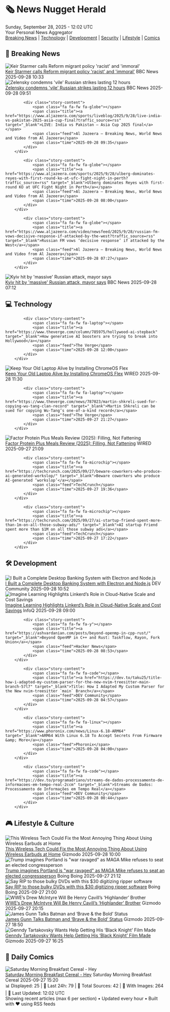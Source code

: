 <!-- Processing 54 RSS feeds at 2025-09-28 12:02:30 UTC -->
<!-- Processing: Saturday Morning Breakfast Cereal -->
<!-- Processing: Penny Arcade -->
<!-- Processing: Poorly Drawn Lines -->
<!-- Processing: Dilbert -->
<!-- Processing: Dinosaur Comics -->
<!-- Processing: CNN Top Stories -->
<!-- Processing: BBC World News -->
<!-- Processing: BBC Breaking News -->
<!-- Processing: CBC News -->
<!-- Error processing https://rss.cbc.ca/lineup/topstories.xml: The read operation timed out -->
<!-- Processing: Reuters Top News -->
<!-- Processing: Associated Press Breaking -->
<!-- Processing: ABC News Breaking -->
<!-- Processing: NBC News Breaking -->
<!-- Processing: Sky News World -->
<!-- Processing: TechCrunch -->
<!-- Processing: The Verge -->
<!-- Processing: O'Reilly Radar -->
<!-- Processing: WIRED -->
<!-- Processing: Lobsters Python -->
<!-- Processing: Hacker News -->
<!-- Processing: StackOverflow Blog -->
<!-- Processing: GitLab Blog -->
<!-- Processing: InfoQ -->
<!-- Processing: DZone -->
<!-- Processing: Coding Horror -->
<!-- Processing: The Pragmatic Engineer -->
<!-- Processing: Boing Boing -->
<!-- Processing: Krebs on Security -->
<!-- Generated 3 new posts out of 28 feeds processed -->
<div class="newspaper-header">
    <h1 class="newspaper-title">🗞️ News Nugget Herald</h1>
    <div class="newspaper-date">Sunday, September 28, 2025 - 12:02 UTC</div>
    <div class="newspaper-subtitle">Your Personal News Aggregator</div>
</div>

<div class="newspaper-nav">
    <a href="#breaking">Breaking News</a> |
    <a href="#tech">Technology</a> |
    <a href="#dev">Development</a> |
    <a href="#security">Security</a> |
    <a href="#lifestyle">Lifestyle</a> |
    <a href="#webcomics">Comics</a>
</div>

<div class="news-section breaking-news" id="breaking">
<h2 class="section-header">🚨 Breaking News</h2>
<div class="stories-container">
<div class="story">
            <img src="https://ichef.bbci.co.uk/ace/standard/240/cpsprodpb/33b7/live/6b8815d0-9c51-11f0-92db-77261a15b9d2.png" alt="Keir Starmer calls Reform migrant policy &#x27;racist&#x27; and &#x27;immoral&#x27;" class="story-image" loading="lazy" onerror="this.style.display='none'">
            <div class="story-content">
                <span class="fa fa-fw fa-flag"></span>
                <span class="title"><a href="https://www.bbc.com/news/articles/cj6xdw1dg4zo?at_medium=RSS&at_campaign=rss" target="_blank">Keir Starmer calls Reform migrant policy &#x27;racist&#x27; and &#x27;immoral&#x27;</a></span>
                <span class="feed">BBC News</span>
                <span class="time">2025-09-28 10:33</span>
            </div>
        </div>
<div class="story">
            <img src="https://ichef.bbci.co.uk/ace/standard/240/cpsprodpb/7e0c/live/0796d830-9c48-11f0-b741-177e3e2c2fc7.jpg" alt="Zelensky condemns &#x27;vile&#x27; Russian strikes lasting 12 hours" class="story-image" loading="lazy" onerror="this.style.display='none'">
            <div class="story-content">
                <span class="fa fa-fw fa-earth-americas"></span>
                <span class="title"><a href="https://www.bbc.com/news/articles/c75qeqr5905o?at_medium=RSS&at_campaign=rss" target="_blank">Zelensky condemns &#x27;vile&#x27; Russian strikes lasting 12 hours</a></span>
                <span class="feed">BBC News</span>
                <span class="time">2025-09-28 09:51</span>
            </div>
        </div>
<div class="story">
            
            <div class="story-content">
                <span class="fa fa-fw fa-globe"></span>
                <span class="title"><a href="https://www.aljazeera.com/sports/liveblog/2025/9/28/live-india-vs-pakistan-2025-asia-cup-final?traffic_source=rss" target="_blank">LIVE: India vs Pakistan – Asia Cup 2025 final</a></span>
                <span class="feed">Al Jazeera – Breaking News, World News and Video from Al Jazeera</span>
                <span class="time">2025-09-28 09:35</span>
            </div>
        </div>
<div class="story">
            
            <div class="story-content">
                <span class="fa fa-fw fa-globe"></span>
                <span class="title"><a href="https://www.aljazeera.com/sports/2025/9/28/ulberg-dominates-reyes-with-first-round-ko-at-ufc-fight-night-in-perth?traffic_source=rss" target="_blank">Ulberg dominates Reyes with first-round KO at UFC Fight Night in Perth</a></span>
                <span class="feed">Al Jazeera – Breaking News, World News and Video from Al Jazeera</span>
                <span class="time">2025-09-28 08:00</span>
            </div>
        </div>
<div class="story">
            
            <div class="story-content">
                <span class="fa fa-fw fa-globe"></span>
                <span class="title"><a href="https://www.aljazeera.com/video/newsfeed/2025/9/28/russian-fm-vows-decisive-response-if-attacked-by-the-west?traffic_source=rss" target="_blank">Russian FM vows ‘decisive response’ if attacked by the West</a></span>
                <span class="feed">Al Jazeera – Breaking News, World News and Video from Al Jazeera</span>
                <span class="time">2025-09-28 07:27</span>
            </div>
        </div>
<div class="story">
            <img src="https://ichef.bbci.co.uk/ace/standard/240/cpsprodpb/4f2c/live/f7147c40-9c35-11f0-92db-77261a15b9d2.jpg" alt="Kyiv hit by &#x27;massive&#x27; Russian attack, mayor says" class="story-image" loading="lazy" onerror="this.style.display='none'">
            <div class="story-content">
                <span class="fa fa-fw fa-earth-americas"></span>
                <span class="title"><a href="https://www.bbc.com/news/articles/c75qeqr5905o?at_medium=RSS&at_campaign=rss" target="_blank">Kyiv hit by &#x27;massive&#x27; Russian attack, mayor says</a></span>
                <span class="feed">BBC News</span>
                <span class="time">2025-09-28 07:12</span>
            </div>
        </div>
</div>
</div>
<div class="news-section tech-news" id="tech">
<h2 class="section-header">💻 Technology</h2>
<div class="stories-container">
<div class="story">
            
            <div class="story-content">
                <span class="fa fa-fw fa-laptop"></span>
                <span class="title"><a href="https://www.theverge.com/column/785975/hollywood-ai-stepback" target="_blank">How generative AI boosters are trying to break into Hollywood</a></span>
                <span class="feed">The Verge</span>
                <span class="time">2025-09-28 12:00</span>
            </div>
        </div>
<div class="story">
            <img src="https://media.wired.com/photos/68d6cfd64e729ea8b5308ebc/master/pass/chrome-old-laptop-gear-1201955459.jpg" alt="Keep Your Old Laptop Alive by Installing ChromeOS Flex" class="story-image" loading="lazy" onerror="this.style.display='none'">
            <div class="story-content">
                <span class="fa fa-fw fa-bolt"></span>
                <span class="title"><a href="https://www.wired.com/story/how-to-install-chromeos-flex/" target="_blank">Keep Your Old Laptop Alive by Installing ChromeOS Flex</a></span>
                <span class="feed">WIRED</span>
                <span class="time">2025-09-28 11:30</span>
            </div>
        </div>
<div class="story">
            
            <div class="story-content">
                <span class="fa fa-fw fa-laptop"></span>
                <span class="title"><a href="https://www.theverge.com/news/787023/martin-shkreli-sued-for-copying-wu-tang-clan-record" target="_blank">Martin Shkreli can be sued for copying Wu-Tang’s one-of-a-kind record</a></span>
                <span class="feed">The Verge</span>
                <span class="time">2025-09-27 21:27</span>
            </div>
        </div>
<div class="story">
            <img src="https://media.wired.com/photos/68d76c84151542fbb845dd00/master/pass/Review-%20Factor%20Protein%20Plus%20Meals.png" alt="Factor Protein Plus Meals Review (2025): Filling, Not Fattening" class="story-image" loading="lazy" onerror="this.style.display='none'">
            <div class="story-content">
                <span class="fa fa-fw fa-bolt"></span>
                <span class="title"><a href="https://www.wired.com/review/factor-high-protein-meal-delivery/" target="_blank">Factor Protein Plus Meals Review (2025): Filling, Not Fattening</a></span>
                <span class="feed">WIRED</span>
                <span class="time">2025-09-27 21:09</span>
            </div>
        </div>
<div class="story">
            
            <div class="story-content">
                <span class="fa fa-fw fa-microchip"></span>
                <span class="title"><a href="https://techcrunch.com/2025/09/27/beware-coworkers-who-produce-ai-generated-workslop/" target="_blank">Beware coworkers who produce AI-generated ‘workslop’</a></span>
                <span class="feed">TechCrunch</span>
                <span class="time">2025-09-27 19:36</span>
            </div>
        </div>
<div class="story">
            
            <div class="story-content">
                <span class="fa fa-fw fa-microchip"></span>
                <span class="title"><a href="https://techcrunch.com/2025/09/27/ai-startup-friend-spent-more-than-1m-on-all-those-subway-ads/" target="_blank">AI startup Friend spent more than $1M on all those subway ads</a></span>
                <span class="feed">TechCrunch</span>
                <span class="time">2025-09-27 17:22</span>
            </div>
        </div>
</div>
</div>
<div class="news-section dev-news" id="dev">
<h2 class="section-header">🛠️ Development</h2>
<div class="stories-container">
<div class="story">
            <img src="https://media2.dev.to/dynamic/image/width=800%2Cheight=%2Cfit=scale-down%2Cgravity=auto%2Cformat=auto/https%3A%2F%2Fdev-to-uploads.s3.amazonaws.com%2Fuploads%2Farticles%2Fjtol3wny74lnfp4prgq1.png" alt="I Built a Complete Desktop Banking System with Electron and Node.js" class="story-image" loading="lazy" onerror="this.style.display='none'">
            <div class="story-content">
                <span class="fa fa-fw fa-code"></span>
                <span class="title"><a href="https://dev.to/lazpal/i-built-a-complete-desktop-banking-system-with-electron-and-nodejs-3a6p" target="_blank">I Built a Complete Desktop Banking System with Electron and Node.js</a></span>
                <span class="feed">DEV Community</span>
                <span class="time">2025-09-28 10:52</span>
            </div>
        </div>
<div class="story">
            <img src="https://res.infoq.com/news/2025/09/linkerd-cost-savings/en/headerimage/header-1758900675735.jpeg" alt="Imagine Learning Highlights Linkerd’s Role in Cloud-Native Scale and Cost Savings" class="story-image" loading="lazy" onerror="this.style.display='none'">
            <div class="story-content">
                <span class="fa fa-fw fa-info-circle"></span>
                <span class="title"><a href="https://www.infoq.com/news/2025/09/linkerd-cost-savings/?utm_campaign=infoq_content&utm_source=infoq&utm_medium=feed&utm_term=global" target="_blank">Imagine Learning Highlights Linkerd’s Role in Cloud-Native Scale and Cost Savings</a></span>
                <span class="feed">InfoQ</span>
                <span class="time">2025-09-28 09:00</span>
            </div>
        </div>
<div class="story">
            
            <div class="story-content">
                <span class="fa fa-fw fa-y"></span>
                <span class="title"><a href="https://ashvardanian.com/posts/beyond-openmp-in-cpp-rust/" target="_blank">Beyond OpenMP in C++ and Rust: Taskflow, Rayon, Fork Union</a></span>
                <span class="feed">Hacker News</span>
                <span class="time">2025-09-28 08:53</span>
            </div>
        </div>
<div class="story">
            
            <div class="story-content">
                <span class="fa fa-fw fa-code"></span>
                <span class="title"><a href="https://dev.to/taku25/title-how-i-adapted-my-custom-parser-for-the-new-nvim-treesitter-main-branch-57l7" target="_blank">Title: How I Adapted My Custom Parser for the New nvim-treesitter `main` Branch</a></span>
                <span class="feed">DEV Community</span>
                <span class="time">2025-09-28 04:57</span>
            </div>
        </div>
<div class="story">
            
            <div class="story-content">
                <span class="fa fa-fw fa-linux"></span>
                <span class="title"><a href="https://www.phoronix.com/news/Linux-6.18-ARM64" target="_blank">ARM64 With Linux 6.18 To Accept Secrets From Firmware &amp; More</a></span>
                <span class="feed">Phoronix</span>
                <span class="time">2025-09-28 04:00</span>
            </div>
        </div>
<div class="story">
            
            <div class="story-content">
                <span class="fa fa-fw fa-code"></span>
                <span class="title"><a href="https://dev.to/programadriano/streams-de-dados-processamento-de-informacoes-em-tempo-real-2ccm" target="_blank">Streams de Dados: Processamento de Informações em Tempo Real</a></span>
                <span class="feed">DEV Community</span>
                <span class="time">2025-09-28 00:44</span>
            </div>
        </div>
</div>
</div>
<div class="news-section lifestyle-news" id="lifestyle">
<h2 class="section-header">🎮 Lifestyle & Culture</h2>
<div class="stories-container">
<div class="story">
            <img src="https://gizmodo.com/app/uploads/2025/09/Xiaomi-Buds-5-Pro-XPAN-1-1280x853.jpg" alt="This Wireless Tech Could Fix the Most Annoying Thing About Using Wireless Earbuds at Home" class="story-image" loading="lazy" onerror="this.style.display='none'">
            <div class="story-content">
                <span class="fa fa-fw fa-computer"></span>
                <span class="title"><a href="https://gizmodo.com/this-wireless-tech-could-fix-the-most-annoying-thing-about-using-wireless-earbuds-at-home-2000664306" target="_blank">This Wireless Tech Could Fix the Most Annoying Thing About Using Wireless Earbuds at Home</a></span>
                <span class="feed">Gizmodo</span>
                <span class="time">2025-09-28 10:00</span>
            </div>
        </div>
<div class="story">
            <img src="https://i0.wp.com/boingboing.net/wp-content/uploads/2023/03/shutterstock_1727243314-e1759007473771.jpg?fit=768%2C703&amp;quality=60&amp;ssl=1" alt="Trump imagines Portland is &quot;war ravaged&quot; as MAGA Mike refuses to seat an elected congressperson" class="story-image" loading="lazy" onerror="this.style.display='none'">
            <div class="story-content">
                <span class="fa fa-fw fa-arrow-right"></span>
                <span class="title"><a href="https://boingboing.net/2025/09/27/trump-imagines-portland-is-war-ravaged-as-maga-mike-refuses-to-seat-an-elected-congressperson.html" target="_blank">Trump imagines Portland is &quot;war ravaged&quot; as MAGA Mike refuses to seat an elected congressperson</a></span>
                <span class="feed">Boing Boing</span>
                <span class="time">2025-09-27 21:12</span>
            </div>
        </div>
<div class="story">
            <img src="https://i0.wp.com/boingboing.net/wp-content/uploads/2025/09/DVDneXtCOPY-DVD-Ripper.jpg?fit=2250%2C1500&amp;quality=60&amp;ssl=1" alt="Say RIP to those bulky DVDs with this $30 digitizing ripper software" class="story-image" loading="lazy" onerror="this.style.display='none'">
            <div class="story-content">
                <span class="fa fa-fw fa-arrow-right"></span>
                <span class="title"><a href="https://boingboing.net/2025/09/27/say-rip-to-those-bulky-dvds-with-this-30-digitizing-ripper-software.html" target="_blank">Say RIP to those bulky DVDs with this $30 digitizing ripper software</a></span>
                <span class="feed">Boing Boing</span>
                <span class="time">2025-09-27 21:00</span>
            </div>
        </div>
<div class="story">
            <img src="https://gizmodo.com/app/uploads/2025/09/wwe-drew-mcintyre-1280x853.jpg" alt="WWE’s Drew McIntyre Will Be Henry Cavill’s ‘Highlander’ Brother" class="story-image" loading="lazy" onerror="this.style.display='none'">
            <div class="story-content">
                <span class="fa fa-fw fa-computer"></span>
                <span class="title"><a href="https://gizmodo.com/wwes-drew-mcintyre-will-be-henry-cavills-highlander-brother-2000664407" target="_blank">WWE’s Drew McIntyre Will Be Henry Cavill’s ‘Highlander’ Brother</a></span>
                <span class="feed">Gizmodo</span>
                <span class="time">2025-09-27 20:15</span>
            </div>
        </div>
<div class="story">
            <img src="https://gizmodo.com/app/uploads/2025/06/Batman-Brave-and-Bold-1280x853.jpg" alt="James Gunn Talks Batman and ‘Brave &amp; the Bold’ Status" class="story-image" loading="lazy" onerror="this.style.display='none'">
            <div class="story-content">
                <span class="fa fa-fw fa-computer"></span>
                <span class="title"><a href="https://gizmodo.com/james-gunn-talks-batman-and-brave-the-bold-status-2000664692" target="_blank">James Gunn Talks Batman and ‘Brave &amp; the Bold’ Status</a></span>
                <span class="feed">Gizmodo</span>
                <span class="time">2025-09-27 18:50</span>
            </div>
        </div>
<div class="story">
            <img src="https://gizmodo.com/app/uploads/2025/09/black-knight-tartakovsky-1280x853.jpg" alt="Genndy Tartakovsky Wants Help Getting His ‘Black Knight’ Film Made" class="story-image" loading="lazy" onerror="this.style.display='none'">
            <div class="story-content">
                <span class="fa fa-fw fa-computer"></span>
                <span class="title"><a href="https://gizmodo.com/genndy-tartakovsky-wants-help-getting-his-black-knight-film-made-2000664378" target="_blank">Genndy Tartakovsky Wants Help Getting His ‘Black Knight’ Film Made</a></span>
                <span class="feed">Gizmodo</span>
                <span class="time">2025-09-27 16:25</span>
            </div>
        </div>
</div>
</div>
<div class="news-section webcomics-section" id="webcomics">
<h2 class="section-header">🎨 Daily Comics</h2>
<div class="stories-container">
<div class="story">
            <img src="https://www.smbc-comics.com/comics/1758680278-20250927.png" alt="Saturday Morning Breakfast Cereal - Hey" class="story-image" loading="lazy" onerror="this.style.display='none'">
            <div class="story-content">
                <span class="fa fa-fw fa-smile"></span>
                <span class="title"><a href="https://www.smbc-comics.com/comic/hey-4" target="_blank">Saturday Morning Breakfast Cereal - Hey</a></span>
                <span class="feed">Saturday Morning Breakfast Cereal</span>
                <span class="time">2025-09-27 15:20</span>
            </div>
        </div>
</div>
</div>

<div class="newspaper-footer">
    <div class="stats">
        📊 Displayed: 25 | 📅 Last 24h: 79 | 📡 Total Sources: 42 | 📸 With Images: 264 |
        🔄 Last Updated: 12:02 UTC
    </div>
    <div class="footer-note">
        Showing recent articles (max 6 per section) • Updated every hour • Built with ❤️ using RSS feeds
    </div>
</div>
